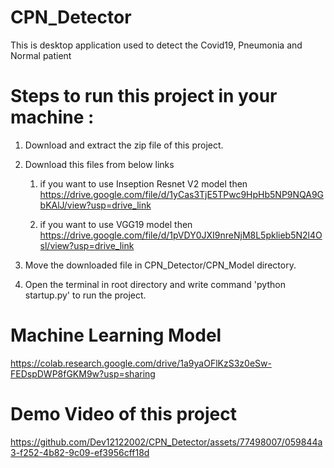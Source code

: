 # CPN_Detector
This is desktop application used to detect the Covid19, Pneumonia and Normal patient 

# Steps to run this project in your machine :

1) Download and extract the zip file of this project.

2) Download this files from below links
   1) if you want to use Inseption Resnet V2 model then
      https://drive.google.com/file/d/1yCas3TjE5TPwc9HpHb5NP9NQA9GbKAlJ/view?usp=drive_link
      
   2) if you want to use VGG19 model then
      https://drive.google.com/file/d/1pVDY0JXI9nreNjM8L5pklieb5N2l4Osl/view?usp=drive_link
 
3) Move the downloaded file in CPN_Detector/CPN_Model directory.

4) Open the terminal in root directory and write command 'python startup.py' to run the project.

# Machine Learning Model
https://colab.research.google.com/drive/1a9yaOFlKzS3z0eSw-FEDspDWP8fGKM9w?usp=sharing

# Demo Video of this project
https://github.com/Dev12122002/CPN_Detector/assets/77498007/059844a3-f252-4b82-9c09-ef3956cff18d

